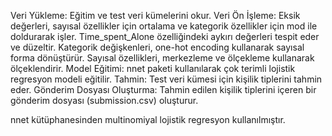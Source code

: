 Veri Yükleme: Eğitim ve test veri kümelerini okur.
Veri Ön İşleme:
Eksik değerleri, sayısal özellikler için ortalama ve kategorik özellikler için mod ile doldurarak işler.
Time_spent_Alone özelliğindeki aykırı değerleri tespit eder ve düzeltir.
Kategorik değişkenleri, one-hot encoding kullanarak sayısal forma dönüştürür.
Sayısal özellikleri, merkezleme ve ölçekleme kullanarak ölçeklendirir.
Model Eğitimi: nnet paketi kullanılarak çok terimli lojistik regresyon modeli eğitilir.
Tahmin: Test veri kümesi için kişilik tiplerini tahmin eder.
Gönderim Dosyası Oluşturma: Tahmin edilen kişilik tiplerini içeren bir gönderim dosyası (submission.csv) oluşturur.

nnet kütüphanesinden multinomiyal lojistik regresyon kullanılmıştır.
